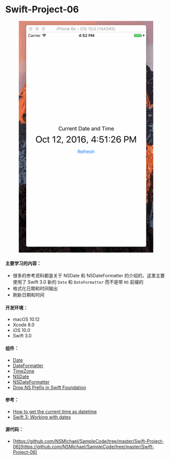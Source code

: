 Swift-Project-06
============

<div align=center>
<img src="../Images/Swift-Project-06.gif" width="420" height="720" />
</div>

#### 主要学习的内容：
- 很多的参考资料都是关于 NSDate 和 NSDateFormatter 的介绍的，这里主要使用了 Swift 3.0 新的 `Date` 和 `DateFormatter` 而不是带 `NS` 前缀的
- 格式化日期和时间输出
- 刷新日期和时间

#### 开发环境：
- macOS 10.12
- Xcode 8.0
- iOS 10.0
- Swift 3.0

#### 组件：
- [Date](https://developer.apple.com/reference/foundation/date)
- [DateFormatter](https://developer.apple.com/reference/foundation/dateformatter)
- [TimeZone](https://developer.apple.com/reference/foundation/timezone)
- [NSDate](https://developer.apple.com/reference/foundation/nsdate)
- [NSDateFormatter](https://developer.apple.com/reference/foundation/nsdateformatter)
- [Drop NS Prefix in Swift Foundation](https://github.com/apple/swift-evolution/blob/master/proposals/0086-drop-foundation-ns.md)

#### 参考：
- [How to get the current time as datetime](http://stackoverflow.com/questions/24070450/how-to-get-the-current-time-as-datetime)
- [Swift 3: Working with dates](https://gist.github.com/stinger/553bdbd7af26f8c43059f8774cbab077)

#### 源代码：
- [https://github.com/NSMichael/SampleCode/tree/master/Swift-Project-06](https://github.com/NSMichael/SampleCode/tree/master/Swift-Project-06)
